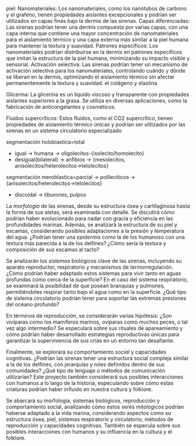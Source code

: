 piel: Nanomateriales: Los nanomateriales, como los nanotubos de carbono y el grafeno, tienen propiedades aislantes excepcionales y podrían ser utilizados en capas finas bajo la dermis de las sirenas.
Capas diferenciadas: Las sirenas podrían tener una dermis compuesta por varias capas, con una capa interna que contiene una mayor concentración de nanomateriales para el aislamiento térmico y una capa externa más similar a la piel humana para mantener la textura y suavidad.
Patrones específicos: Los nanomateriales podrían distribuirse en la dermis en patrones específicos que imitan la estructura de la piel humana, minimizando su impacto visible y sensorial.
Activación selectiva: Las sirenas podrían tener un mecanismo de activación selectiva para los nanomateriales, controlando cuándo y dónde se liberan en la dermis, optimizando el aislamiento térmico sin afectar permanentemente la textura y suavidad.
el colágeno y elastina

Glicerina: La glicerina es un líquido viscoso y transparente con propiedades aislantes superiores a la grasa. Se utiliza en diversas aplicaciones, como la fabricación de anticongelantes y cosméticos.

Fluidos supercríticos: Estos fluidos, como el CO2 supercrítico, tienen propiedades de aislamiento térmico únicas y podrían ser utilizados por las sirenas en un sistema circulatorio especializado

segmentación holoblastica=total
- igual -> humana -> oligolecitos-{isolecito/homolecito}
- desigual(bilateral) -> anfibios -> {mesolecitos, anisolecitos/heterolecitos->telolecitos}

segmentación meroblastica=parcial -> polilecíticos -> {anisolecitos/heterolecitos->telolecitos}
- discoidal -> tiburones, pulpos 

La *morfología* de las sirenas, desde su estructura ósea y cartilaginosa hasta la forma de sus aletas, será examinada con detalle. Se discutirá cómo podrían haber evolucionado para nadar con gracia y eficiencia en las profundidades marinas. Además, se analizará la estructura de su piel y escamas, considerando posibles adaptaciones a la presión y temperatura del agua. ¿Podrían tener una *epidermis* como la de los humanoso con una textura más parecida a la de los delfines? ¿Cómo sería la textura y composición de sus escamas al tacto?

Se analizarán los *sistemas* biológicos clave de las sirenas, incluyendo su aparato reproductor, respiratorio y mecanismos de termorregulación. ¿Cómo podrían haber adaptado estos sistemas para vivir tanto en aguas profundas como cerca de la superficie? En el caso del sistema respiratorio, se examinará la posibilidad de que posean branquias y pulmones, permitiéndoles respirar tanto bajo el agua como en la superficie. ¿Qué tipo de sistema circulatorio podrían tener para soportar las extremas presiones del océano profundo?

En términos de *reproducción*, se considerarán varias hipótesis: ¿Son vivíparas como los mamíferos marinos, ovíparas como muchos peces, o tal vez algo intermedio? Se especulará sobre sus rituales de apareamiento y cómo podrían haber desarrollado estrategias reproductivas únicas para garantizar la supervivencia de sus crías en un entorno tan desafiante.

Finalmente, se explorará su comportamiento *social* y capacidades cognitivas. ¿Podrían las sirenas tener una estructura social compleja similar a la de los delfines, con jerarquías y roles definidos dentro de sus comunidades? ¿Qué tipo de lenguaje o métodos de comunicación utilizarían? Este proyecto también considerará sus posibles interacciones con humanos a lo largo de la historia, especulando sobre cómo estas criaturas podrían haber influido en nuestra cultura y folklore.

Se abarcará su morfología, sistemas biológicos, reproducción y comportamiento social, analizando cómo estos seres mitológicos podrían haberse adaptado a la vida marina, considerando aspectos como su estructura ósea, piel, sistemas respiratorio y circulatorio, métodos de reproducción y capacidades cognitivas. También se especula sobre sus posibles interacciones con humanos y su influencia en la cultura y el folklore.
